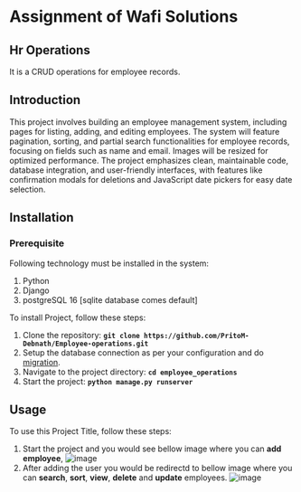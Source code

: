 # **Assignment of  Wafi Solutions**

## **Hr Operations**

It is a CRUD operations for employee records.

## **Introduction**

This project involves building an employee management system, including pages for listing, adding, and editing employees. The system will feature pagination, sorting, and partial search functionalities for employee records, focusing on fields such as name and email. Images will be resized for optimized performance. The project emphasizes clean, maintainable code, database integration, and user-friendly interfaces, with features like confirmation modals for deletions and JavaScript date pickers for easy date selection.

## **Installation**
### **Prerequisite**

Following technology must be installed in the system:
1. Python
2. Django
3. postgreSQL 16 [sqlite database comes default] 
   
To install Project, follow these steps:

1. Clone the repository: **`git clone https://github.com/PritoM-Debnath/Employee-operations.git`**
2. Setup the database connection as per your configuration and do [migration](https://docs.djangoproject.com/en/5.1/topics/migrations/).
3. Navigate to the project directory: **`cd employee_operations`**
4. Start the project: **`python manage.py runserver`**

## **Usage**

To use this Project Title, follow these steps:

1. Start the project and you would see bellow image where you can **add employee**,
![image](https://github.com/user-attachments/assets/0e1149f7-a405-425b-9bed-76ee5dc110d4)
2. After adding the user you would be redirectd to bellow image where you can **search**, **sort**, **view**, **delete** and **update** employees. 
![image](https://github.com/user-attachments/assets/a75bbc59-bd95-4692-9d20-e43dbb1a6fda)




